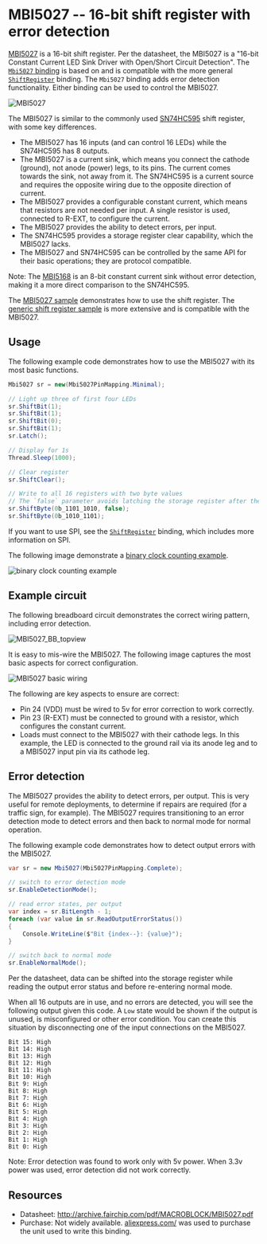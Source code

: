 # MBI5027 -- 16-bit shift register with error detection

[MBI5027](http://archive.fairchip.com/pdf/MACROBLOCK/MBI5027.pdf) is a 16-bit shift register. Per the datasheet, the MBI5027 is a "16-bit Constant Current LED Sink Driver with Open/Short Circuit Detection". The [`Mbi5027` binding](Mbi5027.cs) is based on and is compatible with the more general [`ShiftRegister`](../ShiftRegister/README.md) binding. The `Mbi5027` binding adds error detection functionality. Either binding can be used to control the MBI5027.

![MBI5027](https://user-images.githubusercontent.com/2608468/89208974-4216cd00-d572-11ea-98eb-14a9a9b4614f.png)

The MBI5027 is similar to the commonly used [SN74HC595](../Sn74hc595/README.md) shift register, with some key differences.

- The MBI5027 has 16 inputs (and can control 16 LEDs) while the SN74HC595 has 8 outputs.
- The MBI5027 is a current sink, which means you connect the cathode (ground), not anode (power) legs, to its pins. The current comes towards the sink, not away from it. The SN74HC595 is a current source and requires the opposite wiring due to the opposite direction of current.
- The MBI5027 provides a configurable constant current, which means that resistors are not needed per input. A single resistor is used, connected to R-EXT, to configure the current.
- The MBI5027 provides the ability to detect errors, per input.
- The SN74HC595 provides a storage register clear capability, which the MBI5027 lacks.
- The MBI5027 and SN74HC595 can be controlled by the same API for their basic operations; they are protocol compatible.

Note: The [MBI5168](http://archive.fairchip.com/pdf/MACROBLOCK/MBI5168.pdf) is an 8-bit constant current sink without error detection, making it a more direct comparison to the SN74HC595.

The [MBI5027 sample](samples/README.md) demonstrates how to use the shift register. The [generic shift register sample](../ShiftRegister/samples/README.md) is more extensive and is compatible with the MBI5027.

## Usage

The following example code demonstrates how to use the MBI5027 with its most basic functions.

```csharp
Mbi5027 sr = new(Mbi5027PinMapping.Minimal);

// Light up three of first four LEDs
sr.ShiftBit(1);
sr.ShiftBit(1);
sr.ShiftBit(0);
sr.ShiftBit(1);
sr.Latch();

// Display for 1s
Thread.Sleep(1000);

// Clear register
sr.ShiftClear();

// Write to all 16 registers with two byte values
// The `false` parameter avoids latching the storage register after the first call to `ShiftByte`
sr.ShiftByte(0b_1101_1010, false);
sr.ShiftByte(0b_1010_1101);
```

If you want to use SPI, see the [`ShiftRegister`](../ShiftRegister/README.md) binding, which includes more information on SPI.

The following image demonstrate a [binary clock counting example](samples/Program.cs).

![binary clock counting example](mbi5027-binary-clock.png)

## Example circuit

The following breadboard circuit demonstrates the correct wiring pattern, including error detection.

![MBI5027_BB_topview](https://user-images.githubusercontent.com/2608468/93656940-22811a00-f9e3-11ea-84db-94615a2e1a2b.png)

It is easy to mis-wire the MBI5027. The following image captures the most basic aspects for correct configuration.

![MBI5027 basic wiring](mbi5027-basic-wiring.png)

The following are key aspects to ensure are correct:

- Pin 24 (VDD) must be wired to 5v for error correction to work correctly.
- Pin 23 (R-EXT) must be connected to ground with a resistor, which configures the constant current.
- Loads must connect to the MBI5027 with their cathode legs. In this example, the LED is connected to the ground rail via its anode leg and to a MBI5027 input pin via its cathode leg.

## Error detection

The MBI5027 provides the ability to detect errors, per output. This is very useful for remote deployments, to determine if repairs are required (for a traffic sign, for example). The MBI5027 requires transitioning to an error detection mode to detect errors and then back to normal mode for normal operation.

The following example code demonstrates how to detect output errors with the MBI5027.

```csharp
var sr = new Mbi5027(Mbi5027PinMapping.Complete);

// switch to error detection mode
sr.EnableDetectionMode();

// read error states, per output
var index = sr.BitLength - 1;
foreach (var value in sr.ReadOutputErrorStatus())
{
    Console.WriteLine($"Bit {index--}: {value}");
}

// switch back to normal mode
sr.EnableNormalMode();
```

Per the datasheet, data can be shifted into the storage register while reading the output error status and before re-entering normal mode.

When all 16 outputs are in use, and no errors are detected, you will see the following output given this code. A `Low` state would be shown if the output is unused, is misconfigured or other error condition. You can create this situation by disconnecting one of the input connections on the MBI5027.

```console
Bit 15: High
Bit 14: High
Bit 13: High
Bit 12: High
Bit 11: High
Bit 10: High
Bit 9: High
Bit 8: High
Bit 7: High
Bit 6: High
Bit 5: High
Bit 4: High
Bit 3: High
Bit 2: High
Bit 1: High
Bit 0: High
```

Note: Error detection was found to work only with 5v power. When 3.3v power was used, error detection did not work correctly.

## Resources

* Datasheet: http://archive.fairchip.com/pdf/MACROBLOCK/MBI5027.pdf
* Purchase: Not widely available. [aliexpress.com/](https://www.aliexpress.com/) was used to purchase the unit used to write this binding.
